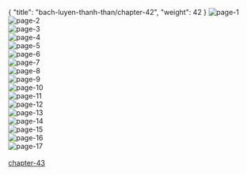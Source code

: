 { "title": "bach-luyen-thanh-than/chapter-42", "weight": 42 }
<img src="bach-luyen-thanh-than_0042_01-ec544d1737dd0e3c0f03ec0baced5f33.webp" alt="page-1" origin="http://storage.fshare.vn/Test-vechai/1501563245-Bach-Luyen-Thanh-Than-Chapter-41-02.jpg"><br/>
<img src="bach-luyen-thanh-than_0042_02-9feb1d8ca9a6250d5c455a975ce5ed2f.webp" alt="page-2" origin="http://storage.fshare.vn/Test-vechai/1501563245-Bach-Luyen-Thanh-Than-Chapter-41-03.jpg"><br/>
<img src="bach-luyen-thanh-than_0042_03-5f3bc7b5a035dd443bfddfb169f2c83f.webp" alt="page-3" origin="http://storage.fshare.vn/Test-vechai/1501563245-Bach-Luyen-Thanh-Than-Chapter-41-04.jpg"><br/>
<img src="bach-luyen-thanh-than_0042_04-6e0a4c84698241204eb9e89e763a29dc.webp" alt="page-4" origin="http://storage.fshare.vn/Test-vechai/1501563245-Bach-Luyen-Thanh-Than-Chapter-41-05.jpg"><br/>
<img src="bach-luyen-thanh-than_0042_05-58262efcc63a22f07bec5c8dff071ba4.webp" alt="page-5" origin="http://storage.fshare.vn/Test-vechai/1501563245-Bach-Luyen-Thanh-Than-Chapter-41-06.jpg"><br/>
<img src="bach-luyen-thanh-than_0042_06-790bc00b91964ce06e71c9f15c6f68cb.webp" alt="page-6" origin="http://storage.fshare.vn/Test-vechai/1501563245-Bach-Luyen-Thanh-Than-Chapter-41-07.jpg"><br/>
<img src="bach-luyen-thanh-than_0042_07-bf17e25350192329b6e004d9a2e5d1f2.webp" alt="page-7" origin="http://storage.fshare.vn/Test-vechai/1501563245-Bach-Luyen-Thanh-Than-Chapter-41-08.jpg"><br/>
<img src="bach-luyen-thanh-than_0042_08-97d4eb2a476bea7c90d835f4ee2986ad.webp" alt="page-8" origin="http://storage.fshare.vn/Test-vechai/1501563245-Bach-Luyen-Thanh-Than-Chapter-41-09.jpg"><br/>
<img src="bach-luyen-thanh-than_0042_09-b436553df3cf525b8d3bb3d08f6c0689.webp" alt="page-9" origin="http://storage.fshare.vn/Test-vechai/1501563245-Bach-Luyen-Thanh-Than-Chapter-41-10.jpg"><br/>
<img src="bach-luyen-thanh-than_0042_10-7fc9b5807eac70f56495fe4e61f8145d.webp" alt="page-10" origin="http://storage.fshare.vn/Test-vechai/1501563245-Bach-Luyen-Thanh-Than-Chapter-41-11.jpg"><br/>
<img src="bach-luyen-thanh-than_0042_11-1acb29cc3e8c6dfb9c8ebb444b9bd61f.webp" alt="page-11" origin="http://storage.fshare.vn/Test-vechai/1501563245-Bach-Luyen-Thanh-Than-Chapter-41-12.jpg"><br/>
<img src="bach-luyen-thanh-than_0042_12-5b33d47e5335ed754f432a84b0ce247b.webp" alt="page-12" origin="http://storage.fshare.vn/Test-vechai/1501563245-Bach-Luyen-Thanh-Than-Chapter-41-13.jpg"><br/>
<img src="bach-luyen-thanh-than_0042_13-7a04472d7b11055742824b8d436c619a.webp" alt="page-13" origin="http://storage.fshare.vn/Test-vechai/1501563245-Bach-Luyen-Thanh-Than-Chapter-41-14.jpg"><br/>
<img src="bach-luyen-thanh-than_0042_14-602bed6104e3d20d643f61cac1125b1d.webp" alt="page-14" origin="http://storage.fshare.vn/Test-vechai/1501563245-Bach-Luyen-Thanh-Than-Chapter-41-15.jpg"><br/>
<img src="bach-luyen-thanh-than_0042_15-8b992583d350a3cf39e8d3940f7b299e.webp" alt="page-15" origin="http://storage.fshare.vn/Test-vechai/1501563245-Bach-Luyen-Thanh-Than-Chapter-41-16.jpg"><br/>
<img src="bach-luyen-thanh-than_0042_16-fa8551684e751be8b9a6f6d7c8a3de82.webp" alt="page-16" origin="http://storage.fshare.vn/Test-vechai/1501563245-Bach-Luyen-Thanh-Than-Chapter-41-17.jpg"><br/>
<img src="bach-luyen-thanh-than_0042_17-9cada77f52f170b3b9d3f08d3b4a4731.webp" alt="page-17" origin="http://storage.fshare.vn/Test-vechai/1501563245-Bach-Luyen-Thanh-Than-Chapter-41-18.jpg"><br/>
<br/><a class="nextchap" href="/bach-luyen-thanh-than/chapter-43">chapter-43</a>
